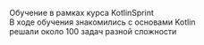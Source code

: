 Обучение в рамках курса KotlinSprint  
В ходе обучения знакомились с основами Kotlin  
решали около 100 задач разной сложности
